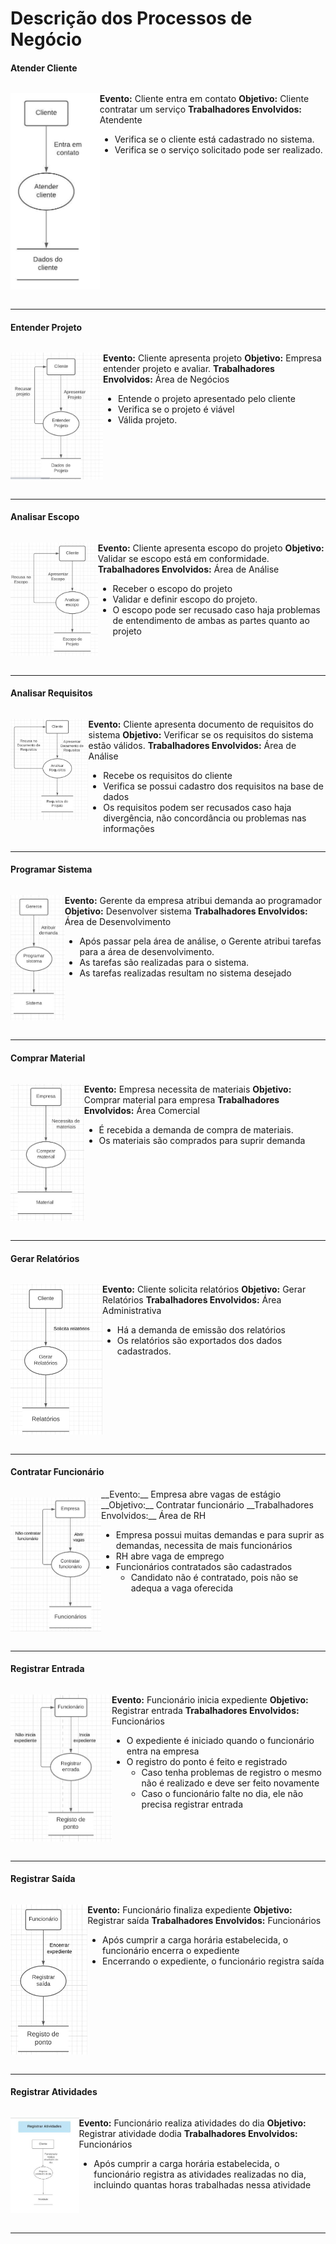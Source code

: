 # Descrição dos Processos de Negócio

#### Atender Cliente
<div style="display: flex">

![Artefato18-Processo01](../img/artefato18-01.jpg)

<div>

__Evento:__ Cliente entra em contato
__Objetivo:__ Cliente contratar um serviço
__Trabalhadores Envolvidos:__ Atendente

- Verifica se o cliente está cadastrado no sistema.
- Verifica se o serviço solicitado pode ser realizado.

</div>
</div>

-------------------------------------------------------------
#### Entender Projeto

<div style="display: flex">

![Artefato18-Processo01](../img/artefato18-02.jpg)

<div>

__Evento:__ Cliente apresenta projeto
__Objetivo:__ Empresa entender projeto e avaliar.
__Trabalhadores Envolvidos:__ Área de Negócios

- Entende o projeto apresentado pelo cliente
- Verifica se o projeto é viável
- Válida projeto.

</div>
</div>

-------------------------------------------------------------
#### Analisar Escopo

<div style="display: flex">

![Artefato18-Processo03](../img/artefato18-03.jpg)

<div>

__Evento:__ Cliente apresenta escopo do projeto
__Objetivo:__ Validar se escopo está em conformidade.
__Trabalhadores Envolvidos:__ Área de Análise

- Receber o escopo do projeto
- Validar e definir escopo do projeto.
- O escopo pode ser recusado caso haja problemas de entendimento de ambas as partes quanto ao projeto

</div>
</div>


-------------------------------------------------------------
#### Analisar Requisitos

<div style="display: flex">

![Artefato18-Processo04](../img/artefato18-04.jpg)

<div>

__Evento:__ Cliente apresenta documento de requisitos do sistema
__Objetivo:__ Verificar se os requisitos do sistema estão válidos.
__Trabalhadores Envolvidos:__ Área de Análise

- Recebe os requisitos do cliente
- Verifica se possui cadastro dos requisitos na base de dados
- Os requisitos podem ser recusados caso haja divergência, não concordância ou problemas nas informações	

</div>
</div>

-------------------------------------------------------------
#### Programar Sistema

<div style="display: flex">

![Artefato18-Processo05](../img/artefato18-05.jpg)

<div>

__Evento:__ Gerente da empresa atribui demanda ao programador
__Objetivo:__ Desenvolver sistema
__Trabalhadores Envolvidos:__ Área de Desenvolvimento

- Após passar pela área de análise, o Gerente atribui tarefas para a área de desenvolvimento.
- As tarefas são realizadas para o sistema.
- As tarefas realizadas resultam no sistema desejado

</div>
</div>

-------------------------------------------------------------
#### Comprar Material

<div style="display: flex">

![Artefato18-Processo06](../img/artefato18-06.jpg)

<div>

__Evento:__ Empresa  necessita de materiais
__Objetivo:__ Comprar material para empresa
__Trabalhadores Envolvidos:__ Área Comercial

- É recebida a demanda de compra de materiais.
- Os materiais são comprados para suprir demanda

</div>
</div>

-------------------------------------------------------------

#### Gerar Relatórios

<div style="display: flex">

![Artefato18-Processo06](../img/artefato18-07.jpg)

<div>

__Evento:__ Cliente solicita relatórios
__Objetivo:__ Gerar Relatórios
__Trabalhadores Envolvidos:__ Área Administrativa

- Há a demanda de emissão dos relatórios
- Os relatórios são exportados dos dados cadastrados.
</div>
</div>

-------------------------------------------------------------

#### Contratar Funcionário

<div style="display: flex">

![Artefato18-Processo08](../img/artefato18-08.jpg)

<div>
__Evento:__ Empresa abre vagas de estágio
__Objetivo:__ Contratar funcionário
__Trabalhadores Envolvidos:__ Área de RH

- Empresa possui muitas demandas e para suprir as demandas, necessita de mais funcionários
- RH abre vaga de emprego
- Funcionários contratados são cadastrados
    - Candidato não é contratado, pois não se adequa a vaga oferecida
</div>
</div>

-------------------------------------------------------------
#### Registrar Entrada
<div style="display: flex">

![Artefato18-Processo09](../img/artefato18-09.jpg)

<div>

__Evento:__ Funcionário inicia expediente
__Objetivo:__ Registrar entrada
__Trabalhadores Envolvidos:__ Funcionários

- O expediente é iniciado quando o funcionário entra na empresa
- O registro do ponto é feito e registrado
    - Caso tenha problemas de registro o mesmo não é realizado e deve ser feito novamente
    - Caso o funcionário falte no dia, ele não precisa registrar entrada
</div>
</div>

-------------------------------------------------------------
#### Registrar Saída

<div style="display: flex">

![Artefato18-Processo10](../img/artefato18-10.jpg)

<div>

__Evento:__ Funcionário finaliza expediente
__Objetivo:__ Registrar saída
__Trabalhadores Envolvidos:__ Funcionários

- Após cumprir a carga horária estabelecida, o funcionário encerra o expediente
- Encerrando o expediente, o funcionário registra saída
</div>
</div>

-------------------------------------------------------------
#### Registrar Atividades

<div style="display: flex">

![Artefato18-Processo11](../img/artefato18-11.jpg)

<div>

__Evento:__ Funcionário realiza atividades do dia
__Objetivo:__ Registrar atividade dodia
__Trabalhadores Envolvidos:__ Funcionários

- Após cumprir a carga horária estabelecida, o funcionário registra as atividades realizadas no dia, incluindo quantas horas trabalhadas nessa atividade
</div>
</div>

-------------------------------------------------------------
